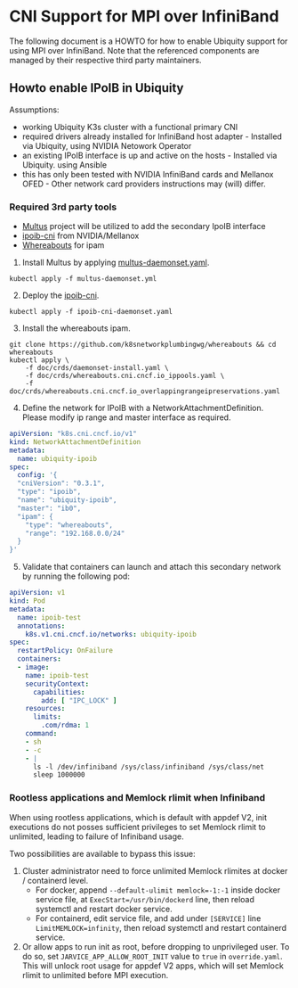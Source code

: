 # CNI Support for MPI over InfiniBand

The following document is a HOWTO for how to enable Ubiquity support for using MPI over InfiniBand. Note that the referenced components are managed by their respective third party maintainers.

## Howto enable IPoIB in Ubiquity

Assumptions:
- working Ubiquity K3s cluster with a functional primary CNI
- required drivers already installed for InfiniBand host adapter - Installed via Ubiquity, using NVIDIA Netowork Operator
- an existing IPoIB interface is up and active on the hosts - Installed via Ubiquity. using Ansible
- this has only been tested with NVIDIA InfiniBand cards and Mellanox OFED - Other network card providers instructions may (will) differ.

### Required 3rd party tools
- [Multus](https://github.com/k8snetworkplumbingwg/multus-cni) project will be utilized to add the secondary IpoIB interface
- [ipoib-cni](https://github.com/Mellanox/ipoib-cni) from NVIDIA/Mellanox
- [Whereabouts](https://github.com/k8snetworkplumbingwg/whereabouts) for ipam

1. Install Multus by applying [multus-daemonset.yaml](https://raw.githubusercontent.com/k8snetworkplumbingwg/multus-cni/master/deployments/multus-daemonset.yml). 
```
kubectl apply -f multus-daemonset.yml
```
2. Deploy the [ipoib-cni](https://github.com/Mellanox/ipoib-cni/blob/master/images/ipoib-cni-daemonset.yaml).
```
kubectl apply -f ipoib-cni-daemonset.yaml
```
3. Install the whereabouts ipam.
```
git clone https://github.com/k8snetworkplumbingwg/whereabouts && cd whereabouts
kubectl apply \
    -f doc/crds/daemonset-install.yaml \
    -f doc/crds/whereabouts.cni.cncf.io_ippools.yaml \
    -f doc/crds/whereabouts.cni.cncf.io_overlappingrangeipreservations.yaml
```
4. Define the network for IPoIB with a NetworkAttachmentDefinition. Please modify ip range and master interface as required.

```yaml
apiVersion: "k8s.cni.cncf.io/v1"
kind: NetworkAttachmentDefinition
metadata:
  name: ubiquity-ipoib
spec:
  config: '{
  "cniVersion": "0.3.1",
  "type": "ipoib",
  "name": "ubiquity-ipoib",
  "master": "ib0",
  "ipam": {
    "type": "whereabouts",
    "range": "192.168.0.0/24"
  }
}'
```

5. Validate that containers can launch and attach this secondary network by running the following pod:

```yaml
apiVersion: v1
kind: Pod
metadata:
  name: ipoib-test
  annotations:
    k8s.v1.cni.cncf.io/networks: ubiquity-ipoib
spec:
  restartPolicy: OnFailure
  containers:
  - image: 
    name: ipoib-test
    securityContext:
      capabilities:
        add: [ "IPC_LOCK" ]
    resources:
      limits:
        .com/rdma: 1
    command:
    - sh
    - -c
    - |
      ls -l /dev/infiniband /sys/class/infiniband /sys/class/net
      sleep 1000000
```

### Rootless applications and Memlock rlimit when Infiniband

When using rootless applications, which is default with appdef V2, init executions do not posses 
sufficient privileges to set Memlock rlimit to unlimited, leading to failure of Infiniband usage.

Two possibilities are available to bypass this issue:

1. Cluster administrator need to force unlimited Memlock rlimites at docker / containerd level.
   * For docker, append `--default-ulimit memlock=-1:-1` inside docker service file, at `ExecStart=/usr/bin/dockerd` line, then reload systemctl and restart docker service.
   * For containerd, edit service file, and add under `[SERVICE]` line `LimitMEMLOCK=infinity`, then reload systemctl and restart containerd service.
2. Or allow apps to run init as root, before dropping to unprivileged user. To do so, set `JARVICE_APP_ALLOW_ROOT_INIT` value to `true` in `override.yaml`. This will unlock root usage for appdef V2 apps, which will set Memlock rlimit to unlimited before MPI execution.
